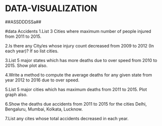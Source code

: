 # DATA-VISUALIZATION
##ASSDDDSSa##

#data
Accidents
1.List 3 Cities where maximum number of people injured from 2011 to 2015.

2.Is there any City/es whose injury count decreased from 2009 to 2012 (In each year)? If so list cities.

3.List 5 major states which has more deaths due to over speed from 2010 to 2015. Show plot also.

4.Write a method to compute the average deaths for any given state from year 2012 to 2016 due to over speed.

5.List 5 major cities which has maximum deaths from 2011 to 2015. Plot graph also.

6.Show the deaths due accidents from 2011 to 2015 for the cities Delhi, Bengaluru, Mumbai, Kolkata, Lucknow.

7.List any cites whose total accidents decreased in each year.
